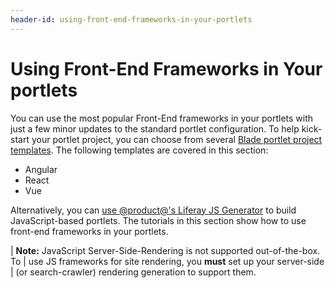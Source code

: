 ```yaml
---
header-id: using-front-end-frameworks-in-your-portlets
---
```


# Using Front-End Frameworks in Your portlets

You can use the most popular Front-End frameworks in your portlets with just a 
few minor updates to the standard portlet configuration. To help kick-start your 
portlet project, you can choose from several 
[Blade portlet project templates](/docs/7-1/reference/-/knowledge_base/r/project-templates). 
The following templates are covered in this section:

- Angular
- React
- Vue

Alternatively, you can 
[use @product@'s Liferay JS Generator](/docs/7-1/tutorials/-/knowledge_base/t/creating-and-bundling-javascript-portlets-with-javascript-tooling) 
to build JavaScript-based portlets. The tutorials in this section show how to 
use front-end frameworks in your portlets.

| **Note:** JavaScript Server-Side-Rendering is not supported out-of-the-box. To
| use JS frameworks for site rendering, you **must** set up your server-side
| (or search-crawler) rendering generation to support them.
